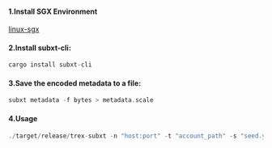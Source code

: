 #### 1.Install SGX Environment
[linux-sgx](https://github.com/intel/linux-sgx)

#### 2.Install subxt-cli:
``` rust
cargo install subxt-cli
``` 

#### 3.Save the encoded metadata to a file:
``` rust
subxt metadata -f bytes > metadata.scale
``` 

#### 4.Usage
``` rust
./target/release/trex-subxt -n "host:port" -t "account_path" -s "seed.yml_file_path(e.g. ./src/seed.yml)"
``` 
